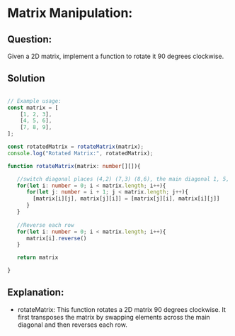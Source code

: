 # Matrix Manipulation:

## Question: 

Given a 2D matrix, implement a function to rotate it 90 degrees clockwise.

## Solution

```typescript

// Example usage:
const matrix = [
    [1, 2, 3],
    [4, 5, 6],
    [7, 8, 9],
];

const rotatedMatrix = rotateMatrix(matrix);
console.log("Rotated Matrix:", rotatedMatrix);

function rotateMatrix(matrix: number[][]){

   //switch diagonal places (4,2) (7,3) (8,6), the main diagonal 1, 5, 9 remains the same
   for(let i: number = 0; i < matrix.length; i++){
      for(let j: number = i + 1; j < matrix.length; j++){
        [matrix[i][j], matrix[j][i]] = [matrix[j][i], matrix[i][j]]
      }   
   }
   
   //Reverse each row
   for(let i: number = 0; i < matrix.length; i++){
      matrix[i].reverse()
   }

   return matrix

}

```

## Explanation:

* rotateMatrix: This function rotates a 2D matrix 90 degrees clockwise. It first transposes the matrix by swapping elements across the main diagonal and then reverses each row.